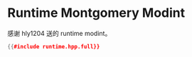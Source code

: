 # Runtime Montgomery Modint

感谢 hly1204 送的 runtime modint。

```cpp
{{#include runtime.hpp.full}}
```
